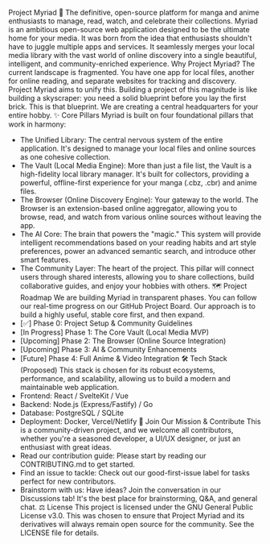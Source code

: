 Project Myriad 📖
The definitive, open-source platform for manga and anime enthusiasts to manage, read, watch, and celebrate their collections.
Myriad is an ambitious open-source web application designed to be the ultimate home for your media. It was born from the idea that enthusiasts shouldn't have to juggle multiple apps and services. It seamlessly merges your local media library with the vast world of online discovery into a single beautiful, intelligent, and community-enriched experience.
Why Project Myriad?
The current landscape is fragmented. You have one app for local files, another for online reading, and separate websites for tracking and discovery. Project Myriad aims to unify this. Building a project of this magnitude is like building a skyscraper: you need a solid blueprint before you lay the first brick. This is that blueprint. We are creating a central headquarters for your entire hobby.
✨ Core Pillars
Myriad is built on four foundational pillars that work in harmony:
 * The Unified Library: The central nervous system of the entire application. It's designed to manage your local files and online sources as one cohesive collection.
 * The Vault (Local Media Engine): More than just a file list, the Vault is a high-fidelity local library manager. It's built for collectors, providing a powerful, offline-first experience for your manga (.cbz, .cbr) and anime files.
 * The Browser (Online Discovery Engine): Your gateway to the world. The Browser is an extension-based online aggregator, allowing you to browse, read, and watch from various online sources without leaving the app.
 * The AI Core: The brain that powers the "magic." This system will provide intelligent recommendations based on your reading habits and art style preferences, power an advanced semantic search, and introduce other smart features.
 * The Community Layer: The heart of the project. This pillar will connect users through shared interests, allowing you to share collections, build collaborative guides, and enjoy your hobbies with others.
🗺️ Project Roadmap
We are building Myriad in transparent phases. You can follow our real-time progress on our GitHub Project Board. Our approach is to build a highly useful, stable core first, and then expand.
 * [✅] Phase 0: Project Setup & Community Guidelines
 * [In Progress] Phase 1: The Core Vault (Local Media MVP)
 * [Upcoming] Phase 2: The Browser (Online Source Integration)
 * [Upcoming] Phase 3: AI & Community Enhancements
 * [Future] Phase 4: Full Anime & Video Integration
🛠️ Tech Stack (Proposed)
This stack is chosen for its robust ecosystems, performance, and scalability, allowing us to build a modern and maintainable web application.
 * Frontend: React / SvelteKit / Vue
 * Backend: Node.js (Express/Fastify) / Go
 * Database: PostgreSQL / SQLite
 * Deployment: Docker, Vercel/Netlify
🚀 Join Our Mission & Contribute
This is a community-driven project, and we welcome all contributors, whether you're a seasoned developer, a UI/UX designer, or just an enthusiast with great ideas.
 * Read our contribution guide: Please start by reading our CONTRIBUTING.md to get started.
 * Find an issue to tackle: Check out our good-first-issue label for tasks perfect for new contributors.
 * Brainstorm with us: Have ideas? Join the conversation in our Discussions tab! It's the best place for brainstorming, Q&A, and general chat.
⚖️ License
This project is licensed under the GNU General Public License v3.0. This was chosen to ensure that Project Myriad and its derivatives will always remain open source for the community. See the LICENSE file for details.
